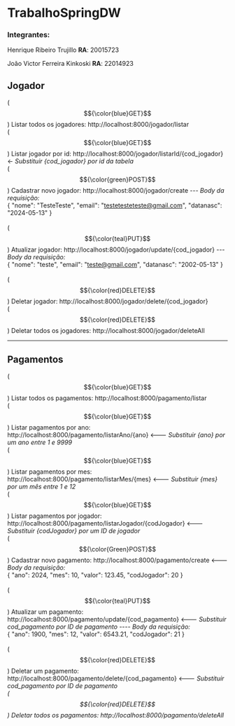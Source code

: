 # TrabalhoSpringDW

<h3>Integrantes:</h3>
<p>Henrique Ribeiro Trujillo <strong>RA</strong>: 20015723</p>
<p>João Victor Ferreira Kinkoski <strong>RA</strong>: 22014923</p>

<h2>Jogador</h2>

($${\color{blue}GET}$$)
Listar todos os jogadores: http://localhost:8000/jogador/listar 
<br>
($${\color{blue}GET}$$)
Listar jogador por id: http://localhost:8000/jogador/listarId/{cod_jogador} <- <i>Substituir {cod_jogador} por id da tabela</i>
<br>
($${\color{green}POST}$$)
Cadastrar novo jogador: http://localhost:8000/jogador/create --- <i>Body da requisição: </i>
<br>
{
  "nome": "TesteTeste",
  "email": "testetesteteste@gmail.com",
  "datanasc": "2024-05-13"
}
<br>
<br>
($${\color{teal}PUT}$$)
Atualizar jogador: http://localhost:8000/jogador/update/{cod_jogador} --- <i>Body da requisição:</i>
<br>
{
  "nome": "teste",
  "email": "teste@gmail.com",
  "datanasc": "2002-05-13"
}
<br>
<br>
($${\color{red}DELETE}$$)
Deletar jogador: http://localhost:8000/jogador/delete/{cod_jogador}
<br>
($${\color{red}DELETE}$$)
Deletar todos os jogadores: http://localhost:8000/jogador/deleteAll
<hr>
<h2>Pagamentos</h2>

($${\color{blue}GET}$$)
Listar todos os pagamentos: http://localhost:8000/pagamento/listar
<br>
($${\color{blue}GET}$$)
Listar pagamentos por ano: http://localhost:8000/pagamento/listarAno/{ano} <--- <i>Substituir {ano} por um ano entre 1 e 9999</i>
<br>
($${\color{blue}GET}$$)
Listar pagamentos por mes: http://localhost:8000/pagamento/listarMes/{mes} <--- <i>Substituir {mes} por um mês entre 1 e 12</i>
<br>
($${\color{blue}GET}$$)
Listar pagamentos por jogador: http://localhost:8000/pagamento/listarJogador/{codJogador} <--- <i>Substituir {codJogador} por um ID de jogador</i>
<br>
($${\color{Green}POST}$$)
Cadastrar novo pagamento: http://localhost:8000/pagamento/create <--- <i>Body da requisição: </i>
<br>
{
  "ano": 2024,
  "mes": 10,
  "valor": 123.45,
  "codJogador": 20
}
<br>
<br>
($${\color{teal}PUT}$$)
Atualizar um pagamento: http://localhost:8000/pagamento/update/{cod_pagamento} <--- <i>Substituir cod_pagamento por ID de pagamento ---- Body da requisição: </i>
<br>
{
  "ano": 1900,
  "mes": 12,
  "valor": 6543.21,
  "codJogador": 21
}
<br>
<br>
($${\color{red}DELETE}$$)
Deletar um pagamento: http://localhost:8000/pagamento/delete/{cod_pagamento} <--- <i>Substituir cod_pagamento por ID de pagamento
<br>
($${\color{red}DELETE}$$)
Deletar todos os pagamentos: http://localhost:8000/pagamento/deleteAll
